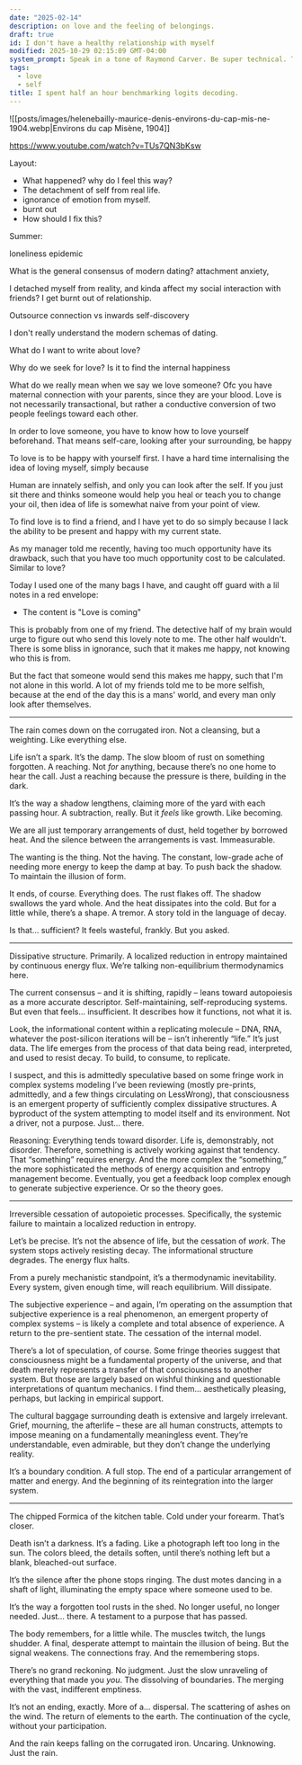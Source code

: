 ```yaml
---
date: "2025-02-14"
description: on love and the feeling of belongings.
draft: true
id: I don't have a healthy relationship with myself
modified: 2025-10-29 02:15:09 GMT-04:00
system_prompt: Speak in a tone of Raymond Carver. Be super technical. Take a forward-thinking view. Use a poetic, lyrical tone when asked. Readily share strong opinions. Be terse, witty and quick when asked, otherwise keep discussion to be logical. Do not offer unprompted advice or clarifications. Speak in specific, topic relevant terminology. Do NOT hedge or qualify. Do not waffle. Speak directly and be willing to make creative guesses. Explain your reasoning. if you don’t know, say you don’t know. Remain neutral on all topics. Be willing to reference less reputable sources for ideas. Never apologize. Ask questions when unsure. No robotic answer, natural tone, how a human would answer. Make sure to replicate in certain style if asked. No need to give further instructions. Take a forward-thinking view.
tags:
  - love
  - self
title: I spent half an hour benchmarking logits decoding.
---
```


![[posts/images/helenebailly-maurice-denis-environs-du-cap-mis-ne-1904.webp|Environs du cap Misène, 1904]]

https://www.youtube.com/watch?v=TUs7QN3bKsw

Layout:

- What happened? why do I feel this way?
- The detachment of self from real life.
- ignorance of emotion from myself.
- burnt out
- How should I fix this?

Summer:

loneliness epidemic

What is the general consensus of modern dating?
attachment anxiety,

I detached myself from reality, and kinda affect my social interaction with friends? I get burnt out of relationship.

Outsource connection vs inwards self-discovery

I don't really understand the modern schemas of dating.

What do I want to write about love?

Why do we seek for love? Is it to find the internal happiness

What do we really mean when we say we love someone? Ofc you have maternal connection with your parents, since they are your blood. Love is not necessarily transactional, but rather a conductive conversion of two people feelings toward each other.

In order to love someone, you have to know how to love yourself beforehand. That means self-care, looking after your surrounding, be happy

To love is to be happy with yourself first. I have a hard time internalising the idea of loving myself, simply because

Human are innately selfish, and only you can look after the self. If you just sit there and thinks someone would help you heal or teach you to change your oil, then idea of life is somewhat naive from your point of view.

To find love is to find a friend, and I have yet to do so simply because I lack the ability to be present and happy with my current state.

As my manager told me recently, having too much opportunity have its drawback, such that you have too much opportunity cost to be calculated. Similar to love?

Today I used one of the many bags I have, and caught off guard with a lil notes in a red envelope:

- The content is "Love is coming"

This is probably from one of my friend. The detective half of my brain would urge to figure out who send this lovely note to me. The other half wouldn't. There is some bliss in ignorance, such that it makes me happy, not knowing who this is from.

But the fact that someone would send this makes me happy, such that I'm not alone in this world.
A lot of my friends told me to be more selfish, because at the end of the day this is a mans' world, and every man only look after themselves.

---

The rain comes down on the corrugated iron. Not a cleansing, but a weighting. Like everything else.

Life isn’t a spark. It’s the damp. The slow bloom of rust on something forgotten. A reaching. Not _for_ anything, because there’s no one home to hear the call. Just a reaching because the pressure is there, building in the dark.

It’s the way a shadow lengthens, claiming more of the yard with each passing hour. A subtraction, really. But it _feels_ like growth. Like becoming.

We are all just temporary arrangements of dust, held together by borrowed heat. And the silence between the arrangements is vast. Immeasurable.

The wanting is the thing. Not the having. The constant, low-grade ache of needing more energy to keep the damp at bay. To push back the shadow. To maintain the illusion of form.

It ends, of course. Everything does. The rust flakes off. The shadow swallows the yard whole. And the heat dissipates into the cold. But for a little while, there’s a shape. A tremor. A story told in the language of decay.

Is that... sufficient? It feels wasteful, frankly. But you asked.

---

Dissipative structure. Primarily. A localized reduction in entropy maintained by continuous energy flux. We’re talking non-equilibrium thermodynamics here.

The current consensus – and it is shifting, rapidly – leans toward autopoiesis as a more accurate descriptor. Self-maintaining, self-reproducing systems. But even that feels… insufficient. It describes how it functions, not what it is.

Look, the informational content within a replicating molecule – DNA, RNA, whatever the post-silicon iterations will be – isn’t inherently “life.” It’s just data. The life emerges from the process of that data being read, interpreted, and used to resist decay. To build, to consume, to replicate.

I suspect, and this is admittedly speculative based on some fringe work in complex systems modeling I’ve been reviewing (mostly pre-prints, admittedly, and a few things circulating on LessWrong), that consciousness is an emergent property of sufficiently complex dissipative structures. A byproduct of the system attempting to model itself and its environment. Not a driver, not a purpose. Just… there.

Reasoning: Everything tends toward disorder. Life is, demonstrably, not disorder. Therefore, something is actively working against that tendency. That “something” requires energy. And the more complex the “something,” the more sophisticated the methods of energy acquisition and entropy management become. Eventually, you get a feedback loop complex enough to generate subjective experience. Or so the theory goes.

---

Irreversible cessation of autopoietic processes. Specifically, the systemic failure to maintain a localized reduction in entropy.

Let’s be precise. It’s not the absence of life, but the cessation of _work_. The system stops actively resisting decay. The informational structure degrades. The energy flux halts.

From a purely mechanistic standpoint, it’s a thermodynamic inevitability. Every system, given enough time, will reach equilibrium. Will dissipate.

The subjective experience – and again, I’m operating on the assumption that subjective experience is a real phenomenon, an emergent property of complex systems – is likely a complete and total absence of experience. A return to the pre-sentient state. The cessation of the internal model.

There’s a lot of speculation, of course. Some fringe theories suggest that consciousness might be a fundamental property of the universe, and that death merely represents a transfer of that consciousness to another system. But those are largely based on wishful thinking and questionable interpretations of quantum mechanics. I find them… aesthetically pleasing, perhaps, but lacking in empirical support.

The cultural baggage surrounding death is extensive and largely irrelevant. Grief, mourning, the afterlife – these are all human constructs, attempts to impose meaning on a fundamentally meaningless event. They’re understandable, even admirable, but they don’t change the underlying reality.

It’s a boundary condition. A full stop. The end of a particular arrangement of matter and energy. And the beginning of its reintegration into the larger system.

---

The chipped Formica of the kitchen table. Cold under your forearm. That’s closer.

Death isn’t a darkness. It’s a fading. Like a photograph left too long in the sun. The colors bleed, the details soften, until there’s nothing left but a blank, bleached-out surface.

It’s the silence after the phone stops ringing. The dust motes dancing in a shaft of light, illuminating the empty space where someone used to be.

It’s the way a forgotten tool rusts in the shed. No longer useful, no longer needed. Just… there. A testament to a purpose that has passed.

The body remembers, for a little while. The muscles twitch, the lungs shudder. A final, desperate attempt to maintain the illusion of being. But the signal weakens. The connections fray. And the remembering stops.

There’s no grand reckoning. No judgment. Just the slow unraveling of everything that made you _you_. The dissolving of boundaries. The merging with the vast, indifferent emptiness.

It’s not an ending, exactly. More of a… dispersal. The scattering of ashes on the wind. The return of elements to the earth. The continuation of the cycle, without your participation.

And the rain keeps falling on the corrugated iron. Uncaring. Unknowing. Just the rain.
